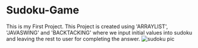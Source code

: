 # Sudoku-Game
This is my First Project. This Project is created using 'ARRAYLIST', 'JAVASWING' and 'BACKTACKING' where we input initial values into sudoku and leaving the rest to user for completing the answer.
![sudoku pic](https://user-images.githubusercontent.com/40628690/201646269-c6e6d8db-9cbf-4ccd-95f8-753d604f3fe8.png)
